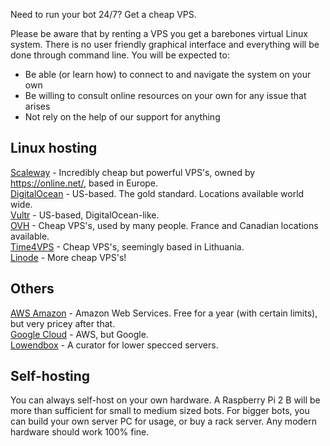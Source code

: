 Need to run your bot 24/7? Get a cheap VPS.

Please be aware that by renting a VPS you get a barebones virtual Linux system. There is no user friendly graphical interface and everything will be done through command line. You will be expected to:

* Be able (or learn how) to connect to and navigate the system on your own
* Be willing to consult online resources on your own for any issue that arises
* Not rely on the help of our support for anything

## Linux hosting
[Scaleway](https://www.scaleway.com/) - Incredibly cheap but powerful VPS's, owned by https://online.net/, based in Europe.<br>
[DigitalOcean](https://m.do.co/c/509078733c3f) - US-based. The gold standard. Locations available world wide.<br>
[Vultr](https://www.vultr.com/?ref=7449790) - US-based, DigitalOcean-like.<br>
[OVH](https://www.ovh.co.uk/) - Cheap VPS's, used by many people. France and Canadian locations available.<br>
[Time4VPS](https://www.time4vps.eu/) - Cheap VPS's, seemingly based in Lithuania.<br>
[Linode](https://www.linode.com/) - More cheap VPS's!<br>

## Others
[AWS Amazon](https://aws.amazon.com/) - Amazon Web Services. Free for a year (with certain limits), but very pricey after that.<br>
[Google Cloud](https://cloud.google.com/compute/) - AWS, but Google.<br>
[Lowendbox](http://lowendbox.com/) - A curator for lower specced servers.<br>

## Self-hosting
You can always self-host on your own hardware. A Raspberry Pi 2 B will be more than sufficient for small to medium sized bots.
For bigger bots, you can build your own server PC for usage, or buy a rack server.
Any modern hardware should work 100% fine.
